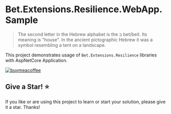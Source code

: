 # Bet.Extensions.Resilience.WebApp.Sample

> The second letter in the Hebrew alphabet is the ב bet/beit. Its meaning is "house". In the ancient pictographic Hebrew it was a symbol resembling a tent on a landscape.

This project demonstrates usage of `Bet.Extensions.Resilience` libraries with AspNetCore Application.

[![buymeacoffee](https://www.buymeacoffee.com/assets/img/custom_images/orange_img.png)](https://www.buymeacoffee.com/vyve0og)

## Give a Star! :star:

If you like or are using this project to learn or start your solution, please give it a star. Thanks!
